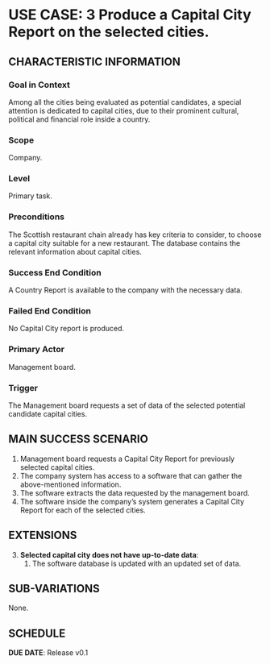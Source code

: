 # USE CASE: 3 Produce a Capital City Report on the selected cities.
## CHARACTERISTIC INFORMATION
### Goal in Context
Among all the cities being evaluated as potential candidates, a special attention is dedicated to capital cities, due to their prominent cultural, political and financial role inside a country.

### Scope
Company.

### Level
Primary task.

### Preconditions
The Scottish restaurant chain already has key criteria to consider, to choose a capital city suitable for a new restaurant. The database contains the relevant information about capital cities.

### Success End Condition
A Country Report is available to the company with the necessary data. 

### Failed End Condition
No Capital City report is produced.

### Primary Actor
Management board.

### Trigger
The Management board requests a set of data of the selected potential candidate capital cities. 

## MAIN SUCCESS SCENARIO
1.	Management board requests a Capital City Report for previously selected capital cities.
2.	The company system has access to a software that can gather the above-mentioned information.
3.	The software extracts the data requested by the management board.
4.	The software inside the company’s system generates a Capital City Report for each of the selected cities.
## EXTENSIONS
3. **Selected capital city does not have up-to-date data**:
    1. The software database is updated with an updated set of data.
## SUB-VARIATIONS
None.

## SCHEDULE
**DUE DATE**: Release v0.1
